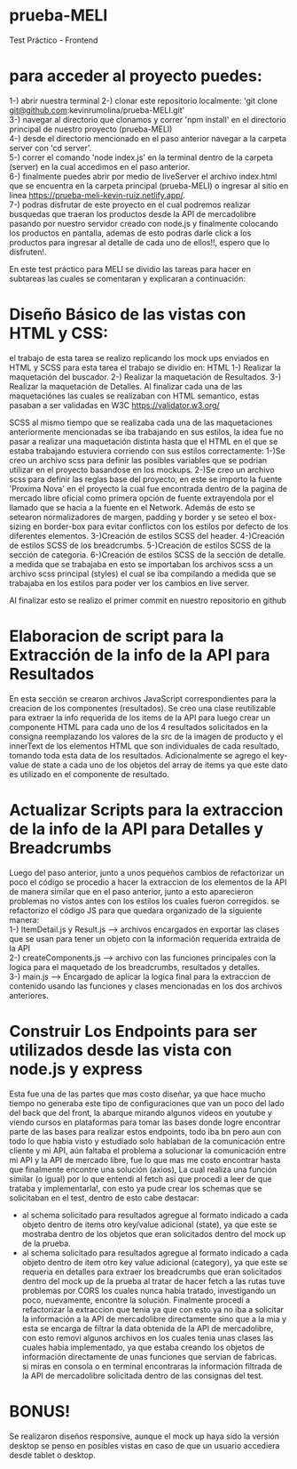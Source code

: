 # prueba-MELI
Test Práctico - Frontend

# para acceder al proyecto puedes:
1-) abrir nuestra terminal
2-) clonar este repositorio localmente: 'git clone git@github.com:kevinrumolina/prueba-MELI.git'  
3-) navegar al directorio que clonamos y correr 'npm install' en el directorio principal de nuestro proyecto (prueba-MELI)  
4-) desde el directorio mencionado en el paso anterior navegar a la carpeta server con 'cd server'.  
5-) correr el comando 'node index.js' en la terminal dentro de la carpeta (server) en la cual accedimos en el paso anterior.  
6-) finalmente puedes abrir por medio de liveServer el archivo index.html que se encuentra en la carpeta principal (prueba-MELI) o ingresar al sitio en linea https://prueba-meli-kevin-ruiz.netlify.app/.  
7-) podras disfrutar de este proyecto en el cual podremos realizar busquedas que traeran los productos desde la API de mercadolibre pasando por nuestro servidor creado con node.js y finalmente colocando los productos en pantalla, ademas de esto podras darle click a los productos para ingresar al detalle de cada uno de ellos!!, espero que lo disfruten!.  

En este test práctico para MELI se dividio las tareas para hacer en subtareas las cuales se comentaran y explicaran a continuación:

# Diseño Básico de las vistas con HTML y CSS:
el trabajo de esta tarea se realizo replicando los mock ups enviados en HTML y SCSS para esta tarea el trabajo se dividio en:
HTML
1-) Realizar la maquetación del buscador.
2-) Realizar la maquetación de Resultados.
3-) Realizar la maquetación de Detalles.
Al finalizar cada una de las maquetaciónes las cuales se realizaban con HTML semantico, estas pasaban a ser validadas en W3C https://validator.w3.org/

SCSS
al mismo tiempo que se realizaba cada una de las maquetaciones anteriormente mencionadas se iba trabajando en sus estilos, la idea fue no pasar a realizar una maquetación distinta hasta que el HTML en el que se estaba trabajando estuviera corriendo con sus estilos correctamente:
1-)Se creo un archivo scss para definir las posibles variables que se podrian utilizar en el proyecto basandose en los mockups.
2-)Se creo un archivo scss para definir las reglas base del proyecto, en este se importo la fuente 'Proxima Nova' en el proyecto la cual fue encontrada dentro de la pagina de mercado libre oficial como primera opción de fuente extrayendola por el llamado que se hacia a la fuente en el Network. Además de esto se setearon normalizadores de margen, padding y border y se seteo el box-sizing en border-box para evitar conflictos con los estilos por defecto de los diferentes elementos.
3-)Creación de estilos SCSS del header.
4-)Creación de estilos SCSS de los breadcrumbs.
5-)Creación de estilos SCSS de la sección de categoria.
6-)Creación de estilos SCSS de la sección de detalle.
a medida que se trabajaba en esto se importaban los archivos scss a un archivo scss principal (styles) el cual se iba compilando a medida que se trabajaba en los estilos para poder ver los cambios en live server.

Al finalizar esto se realizo el primer commit en nuestro repositorio en github

# Elaboracion de script para la Extracción de la info de la API para Resultados

En esta sección se crearon archivos JavaScript correspondientes para la creacion de los componentes (resultados). Se creo una clase reutilizable para extraer la info requerida de los items de la API para luego crear un componente HTML para cada uno de los 4 resultados solicitados en la consigna reemplazando los valores de la src de la imagen de producto y el innerText de los elementos HTML que son individuales de cada resultado, tomando toda esta data de los resultados. Adicionalmente se agrego el key-value de state a cada uno de los objetos del array de items ya que este dato es utilizado en el componente de resultado.

# Actualizar Scripts para la extraccion de la info de la API para Detalles y Breadcrumbs
Luego del paso anterior, junto a unos pequeños cambios de refactorizar un poco el código se procedio a hacer la extraccion de los elementos de la API de manera similar que en el paso anterior, junto a esto aparecieron problemas no vistos antes con los estilos los cuales fueron corregidos. se refactorizo el código JS para que quedara organizado de la siguiente manera:  
1-) ItemDetail.js y Result.js --> archivos encargados en exportar las clases que se usan para tener un objeto con la información requerida extraida de la API  
2-) createComponents.js --> archivo con las funciones principales con la logica para el maquetado de los breadcrumbs, resultados y detalles.  
3-) main.js --> Encargado de aplicar la logica final para la extraccion de contenido usando las funciones y clases mencionadas en los dos archivos anteriores.

# Construir Los Endpoints para ser utilizados desde las vista con node.js y express

Esta fue una de las partes que mas costo diseñar, ya que hace mucho tiempo no generaba este tipo de configuraciones que van un poco del lado del back que del front, la abarque mirando algunos videos en youtube y viendo cursos en plataformas para tomar las bases donde logre encontrar parte de las bases para realizar estos endpoints, todo iba bn pero aun con todo lo que habia visto y estudiado solo hablaban de la comunicación entre cliente y mi API, aún faltaba el problema a solucionar la comunicación entre mi API y la API de mercado libre, fue lo que mas me costo encontrar hasta que finalmente encontre una solución (axios), La cual realiza una función similar (o igual) por lo que entendi al fetch asi que procedi a leer de que trataba y implementarla!, con esto ya pude crear los schemas que se solicitaban en el test, dentro de esto cabe destacar:  
- al schema solicitado para resultados agregue al formato indicado a cada objeto dentro de items otro key/value adicional (state), ya que este se mostraba dentro de los objetos que eran solicitados dentro del mock up de la prueba.
- al schema solicitado para resultados agregue al formato indicado a cada objeto dentro de item otro key value adicional (category), ya que este se requeria en detalles para extraer los breadcrumbs que eran solicitados dentro del mock up de la prueba
al tratar de hacer fetch a las rutas tuve problemas por CORS los cuales nunca habia tratado, investigando un poco, nuevamente, encontre la solución.
Finalmente procedi a refactorizar la extraccion que tenia ya que con esto ya no iba a solicitar la información a la API de mercadolibre directamente sino que a la mia y esta se encarga de filtrar la data obtenida de la API de mercadolibre, con esto removi algunos archivos en los cuales tenia unas clases las cuales habia implementado, ya que estaba creando los objetos de información directamente de unas funciones que servian de fabricas.  
si miras en consola o en terminal encontraras la información filtrada de la API de mercadolibre solicitada dentro de las consignas del test.

# BONUS!
Se realizaron diseños responsive, aunque el mock up haya sido la versión desktop se penso en posibles vistas en caso de que un usuario accediera desde tablet o desktop.
